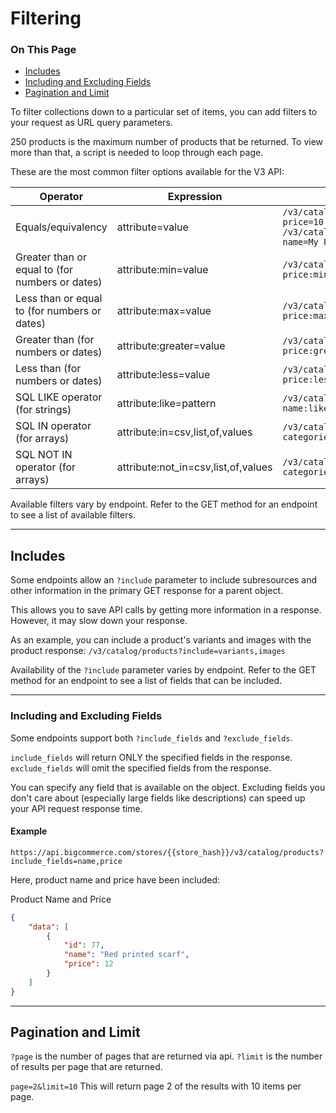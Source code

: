 <h1>Filtering</h1>

<div class="otp" id="no-index">
	<h3> On This Page </h3>
	<ul>
		<li><a href="#filtering-includes">Includes</a></li>
		<li><a href="#filtering-including_excluding_fields">Including and Excluding Fields</a></li>
		<li><a href="#filtering-pagination-limit">Pagination and Limit</a></li>
	</ul>
</div>

To filter collections down to a particular set of items, you can add filters to your request as URL query parameters.

250 products is the maximum number of products that be returned. To view more than that, a script is needed to loop through each page.

These are the most common filter options available for the V3 API: 

| Operator | Expression  | Example | 
|--|--|--|
| Equals/equivalency | attribute=value  | `/v3/catalog/products?price=10` `/v3/catalog/products?name=My Product` |
| Greater than or equal to (for numbers or dates) | attribute:min=value  | `/v3/catalog/products?price:min=10` |
| Less than or equal to (for numbers or dates) | attribute:max=value | `/v3/catalog/products?price:max=10` |
| Greater than (for numbers or dates)| attribute:greater=value | `/v3/catalog/products?price:greater=10` |
| Less than (for numbers or dates) | attribute:less=value | `/v3/catalog/products?price:less=10` |
| SQL LIKE operator (for strings) | attribute:like=pattern | `/v3/catalog/categories?name:like=Shirts` |
| SQL IN operator (for arrays) | attribute:in=csv,list,of,values | `/v3/catalog/products?categories:in=123,456` |
| SQL NOT IN operator (for arrays) | attribute:not_in=csv,list,of,values | `/v3/catalog/products?categories:not_in=123,456` |

Available filters vary by endpoint. Refer to the GET method for an endpoint to see a list of available filters.

---

## Includes

Some endpoints allow an `?include` parameter to include subresources and other information in the primary GET response for a parent object.

This allows you to save API calls by getting more information in a response. However, it may slow down your response.

As an example, you can include a product's variants and images with the product response: `/v3/catalog/products?include=variants,images`

Availability of the `?include` parameter varies by endpoint. Refer to the GET method for an endpoint to see a list of fields that can be included.


---

### Including and Excluding Fields

Some endpoints support both `?include_fields` and `?exclude_fields`. 

`include_fields` will return ONLY the specified fields in the response. `exclude_fields` will omit the specified fields from the response.

You can specify any field that is available on the object. Excluding fields you don't care about (especially large fields like descriptions) can speed up your API request response time.


#### Example

`https://api.bigcommerce.com/stores/{{store_hash}}/v3/catalog/products?include_fields=name,price`

Here, product name and price have been included:

<div class="HubBlock-header">
    <div class="HubBlock-header-title flex items-center">
        <div class="HubBlock-header-name">Product Name and Price</div>
    </div><div class="HubBlock-header-subtitle"></div>
</div>

<!--
title: "Product Name and Price"
subtitle: ""
lineNumbers: true
-->

```json
{
    "data": [
        {
            "id": 77,
            "name": "Red printed scarf",
            "price": 12
        }    
    ]
} 
```

---

## Pagination and Limit

`?page` is the number of pages that are returned via api. 
`?limit` is the number of results per page that are returned.

`page=2&limit=10`
This will return page 2 of the results with 10 items per page.

